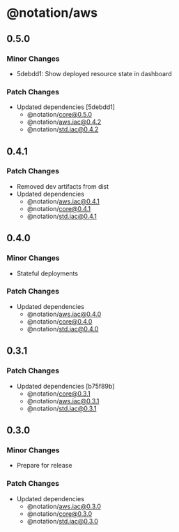 # @notation/aws

## 0.5.0

### Minor Changes

- 5debdd1: Show deployed resource state in dashboard

### Patch Changes

- Updated dependencies [5debdd1]
  - @notation/core@0.5.0
  - @notation/aws.iac@0.4.2
  - @notation/std.iac@0.4.2

## 0.4.1

### Patch Changes

- Removed dev artifacts from dist
- Updated dependencies
  - @notation/aws.iac@0.4.1
  - @notation/core@0.4.1
  - @notation/std.iac@0.4.1

## 0.4.0

### Minor Changes

- Stateful deployments

### Patch Changes

- Updated dependencies
  - @notation/aws.iac@0.4.0
  - @notation/core@0.4.0
  - @notation/std.iac@0.4.0

## 0.3.1

### Patch Changes

- Updated dependencies [b75f89b]
  - @notation/core@0.3.1
  - @notation/aws.iac@0.3.1
  - @notation/std.iac@0.3.1

## 0.3.0

### Minor Changes

- Prepare for release

### Patch Changes

- Updated dependencies
  - @notation/aws.iac@0.3.0
  - @notation/core@0.3.0
  - @notation/std.iac@0.3.0
